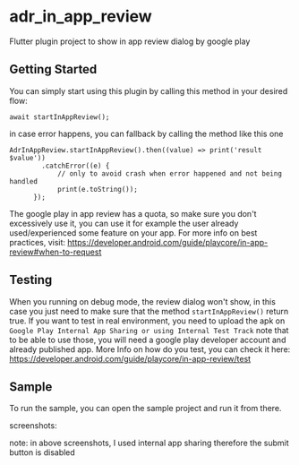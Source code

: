 # adr_in_app_review

Flutter plugin project to show in app review dialog by google play

## Getting Started

You can simply start using this plugin by calling this method in your desired flow:

```
await startInAppReview();
```

in case error happens, you can fallback by calling the method like this one

```
AdrInAppReview.startInAppReview().then((value) => print('result $value'))
        .catchError((e) {
            // only to avoid crash when error happened and not being handled
            print(e.toString());
      });
```

The google play in app review has a quota, so make sure you don't excessively use it, 
you can use it for example the user already used/experienced some feature on your app.
For more info on best practices, visit: https://developer.android.com/guide/playcore/in-app-review#when-to-request

## Testing

When you running on debug mode, the review dialog won't show, in this case you just need to make sure
that the method `startInAppReview()` return true. If you want to test in real environment, you need to upload
the apk on `Google Play Internal App Sharing or using Internal Test Track` note that to be able to use
those, you will need a google play developer account and already published app.
More Info on how do you test, you can check it here: https://developer.android.com/guide/playcore/in-app-review/test

## Sample

To run the sample, you can open the sample project and run it from there.

screenshots:

note: in above screenshots, I used internal app sharing therefore the submit button is disabled
